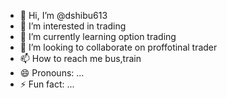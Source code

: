 - 👋 Hi, I’m @dshibu613
- 👀 I’m interested in trading
- 🌱 I’m currently learning option trading
- 💞️ I’m looking to collaborate on proffotinal trader
- 📫 How to reach me bus,train
- 😄 Pronouns: ...
- ⚡ Fun fact: ...

<!---
dshibu613/dshibu613 is a ✨ special ✨ repository because its `README.md` (this file) appears on your GitHub profile.
You can click the Preview link to take a look at your changes.
--->
